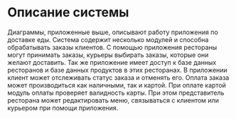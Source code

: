 # Описание системы 

Диаграммы, приложенные выше, описывают работу приложения по доставке еды. Система содержит несколько модулей и способна обрабатывать заказы клиентов. 
С помощью приложения рестораны могут принимать заказы, курьеры выбирать заказы, которые они желают доставить. 
Так же приложение имеет доступ к базе данных ресторанов и базе данных продуктов в этих ресторанах. В приложении клиент может отслеживать статус заказа и отменять его. Оплата заказа может производиться как наличными, так и картой. 
При оплате картой модуль оплаты проверяет валидность карты. 
При этом представитель ресторана может редактировать меню, связываться с клиентом или курьером при помощи приложения. 


